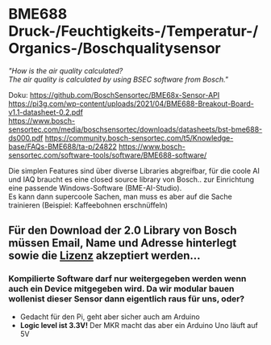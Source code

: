# BME688 Druck-/Feuchtigkeits-/Temperatur-/Organics-/Boschqualitysensor

*"How is the air quality calculated?  
The air quality is calculated by using BSEC software from Bosch."*

Doku:
https://github.com/BoschSensortec/BME68x-Sensor-API  
https://pi3g.com/wp-content/uploads/2021/04/BME688-Breakout-Board-v1.1-datasheet-0.2.pdf  
https://www.bosch-sensortec.com/media/boschsensortec/downloads/datasheets/bst-bme688-ds000.pdf
https://community.bosch-sensortec.com/t5/Knowledge-base/FAQs-BME688/ta-p/24822
https://www.bosch-sensortec.com/software-tools/software/BME688-software/

Die simplen Features sind über diverse Libraries abgreifbar, für die coole AI und IAQ braucht es eine closed source library von Bosch.. zur Einrichtung eine passende Windows-Software (BME-AI-Studio).  
Es kann dann supercoole Sachen, man muss es aber auf die Sache trainieren (Beispiel: Kaffeebohnen erschnüffeln)

## Für den Download der 2.0 Library von Bosch müssen Email, Name und Adresse hinterlegt sowie die [Lizenz](https://www.bosch-sensortec.com/media/boschsensortec/downloads/software/bme688_development_software/bosch-sensortec-clickthrough-license-bme688.pdf) akzeptiert werden...
### Kompilierte Software darf nur weitergegeben werden wenn auch ein Device mitgegeben wird. Da wir modular bauen wollenist dieser Sensor dann eigentlich raus für uns, oder?

- Gedacht für den Pi, geht aber sicher auch am Arduino
- **Logic level ist 3.3V!** Der MKR macht das aber ein Arduino Uno läuft auf 5V
